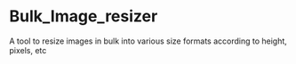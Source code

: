 # Bulk_Image_resizer
A tool to resize images in bulk into various size formats according to height, pixels, etc 
